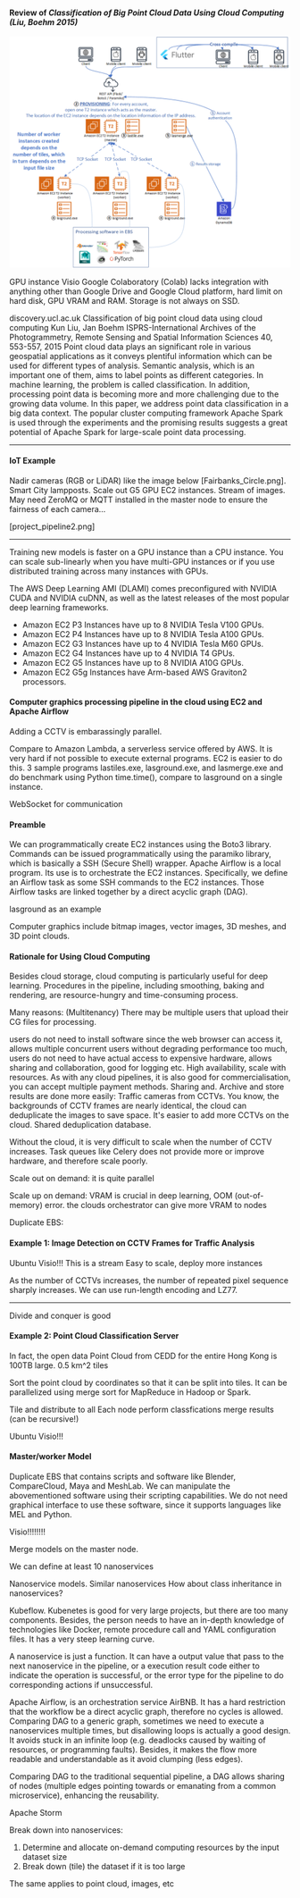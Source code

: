 #### Review of *Classification of Big Point Cloud Data Using Cloud Computing (Liu, Boehm 2015)*

![project_pipeline.png](project_pipeline.png)

GPU instance Visio
Google Colaboratory (Colab) lacks integration with anything other than Google Drive and Google Cloud platform, hard limit on hard disk, GPU VRAM and RAM. Storage is not always on SSD.

discovery.ucl.ac.uk
Classification of big point cloud data using cloud computing
Kun Liu, Jan Boehm
ISPRS-International Archives of the Photogrammetry, Remote Sensing and Spatial Information Sciences 40, 553-557, 2015
Point cloud data plays an significant role in various geospatial applications as it conveys plentiful information which can be used for different types of analysis. Semantic analysis, which is an important one of them, aims to label points as different categories. In machine learning, the problem is called classification. In addition, processing point data is becoming more and more challenging due to the growing data volume. In this paper, we address point data classification in a big data context. The popular cluster computing framework Apache Spark is used through the experiments and the promising results suggests a great potential of Apache Spark for large-scale point data processing.

-------------------------------------------------------------

#### IoT Example
Nadir cameras (RGB or LiDAR) like the image below [Fairbanks_Circle.png]. Smart City lampposts. Scale out G5 GPU EC2 instances. Stream of images. May need ZeroMQ or MQTT installed in the master node to ensure the fairness of each camera...

[project_pipeline2.png]

-------------------------------------------------------------
Training new models is faster on a GPU instance than a CPU instance. You can scale sub-linearly when you have multi-GPU instances or if you use distributed training across many instances with GPUs.

The AWS Deep Learning AMI (DLAMI) comes preconfigured with NVIDIA CUDA and NVIDIA cuDNN, as well as the latest releases of the most popular deep learning frameworks.
* Amazon EC2 P3 Instances have up to 8 NVIDIA Tesla V100 GPUs.
* Amazon EC2 P4 Instances have up to 8 NVIDIA Tesla A100 GPUs.
* Amazon EC2 G3 Instances have up to 4 NVIDIA Tesla M60 GPUs.
* Amazon EC2 G4 Instances have up to 4 NVIDIA T4 GPUs.
* Amazon EC2 G5 Instances have up to 8 NVIDIA A10G GPUs.
* Amazon EC2 G5g Instances have Arm-based AWS Graviton2 processors.

#### Computer graphics processing pipeline in the cloud using EC2 and Apache Airflow

Adding a CCTV is embarassingly parallel.

Compare to Amazon Lambda, a serverless service offered by AWS. It is very hard if not possible to execute external programs. EC2 is easier to do this. 3 sample programs lastiles.exe, lasground.exe, and lasmerge.exe
and do benchmark using Python time.time(), compare to lasground on a single instance.

WebSocket for communication

#### Preamble
We can programmatically create EC2 instances using the Boto3 library. Commands can be issued programmatically using the paramiko library, which is basically a SSH (Secure Shell) wrapper.
Apache Airflow is a local program. Its use is to orchestrate the EC2 instances. Specifically, we define an Airflow task as some SSH commands to the EC2 instances. Those Airflow tasks are linked together by a direct acyclic graph (DAG).

lasground as an example

Computer graphics include bitmap images, vector images, 3D meshes, and 3D point clouds.

#### Rationale for Using Cloud Computing
Besides cloud storage, cloud computing is particularly useful for deep learning. Procedures in the pipeline, including smoothing, baking and rendering, are resource-hungry and time-consuming process.

Many reasons: 
(Multitenancy) There may be multiple users that upload their CG files for processing.

users do not need to install software since the web browser can access it, allows multiple concurrent users without degrading performance too much, users do not need to have actual access to expensive hardware, allows sharing and collaboration, good for logging etc. High availability, scale with resources. As with any cloud pipelines, it is also good for commercialisation, you can accept multiple payment methods.
Sharing and. Archive and store results are done more easily: Traffic cameras from CCTVs. You know, the backgrounds of CCTV frames are nearly identical, the cloud can deduplicate the images to save space. It's easier to add more CCTVs on the cloud. Shared deduplication database.

Without the cloud, it is very difficult to scale when the number of CCTV increases. Task queues like Celery does not provide more or improve hardware, and therefore scale poorly.

Scale out on demand: it is quite parallel

Scale up on demand: VRAM is crucial in deep learning, OOM (out-of-memory) error. the clouds orchestrator can give more VRAM to nodes

Duplicate EBS:

#### Example 1: Image Detection on CCTV Frames for Traffic Analysis
Ubuntu Visio!!!
This is a stream
Easy to scale, deploy more instances

As the number of CCTVs increases, the number of repeated pixel sequence sharply increases. We can use run-length encoding and LZ77.

-----------
Divide and conquer is good
#### Example 2: Point Cloud Classification Server
In fact, the open data Point Cloud from CEDD for the entire Hong Kong is 100TB large. 0.5 km^2 tiles

Sort the point cloud by coordinates so that it can be split into tiles. It can be parallelized using merge sort for MapReduce in Hadoop or Spark.

Tile and distribute to all
Each node perform classfications
merge results (can be recursive!)

Ubuntu Visio!!!

#### Master/worker Model

Duplicate EBS that contains scripts and software like Blender, CompareCloud, Maya and MeshLab. We can manipulate the abovementioned software using their scripting capabilities. We do not need graphical interface to use these software, since it supports languages like MEL and Python.

Visio!!!!!!!!

Merge models on the master node.

We can define at least 10 nanoservices

Nanoservice models. Similar nanoservices
How about class inheritance in nanoservices?

Kubeflow. Kubenetes is good for very large projects, but there are too many components. Besides, the person needs to have an in-depth knowledge of technologies like Docker, remote procedure call and YAML configuration files. It has a very steep learning curve.

A nanoservice is just a function. It can have a output value that pass to the next nanoservice in the pipeline, or a execution result code either to indicate the operation is successful, or the error type for the pipeline to do corresponding actions if unsuccessful.

Apache Airflow, is an orchestration service AirBNB. It has a hard restriction that the workflow be a direct acyclic graph, therefore no cycles is allowed. Comparing DAG to a generic graph, sometimes we need to execute a nanoservices multiple times, but disallowing loops is actually a good design. It avoids stuck in an infinite loop (e.g. deadlocks caused by waiting of resources, or programming faults). Besides, it makes the flow more readable and understandable as it avoid clumping (less edges).

Comparing DAG to the traditional sequential pipeline, a DAG allows sharing of nodes (multiple edges pointing towards or emanating from a common microservice), enhancing the reusability.

Apache Storm

Break down into nanoservices:
1. Determine and allocate on-demand computing resources by the input dataset size
2. Break down (tile) the dataset if it is too large

The same applies to point cloud, images, etc
